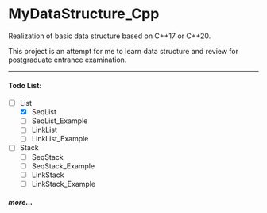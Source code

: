 # MyDataStructure_Cpp
Realization of basic data structure based on C++17 or C++20.
 
This project is an attempt for me to learn data structure and review for postgraduate entrance examination.
___
#### Todo List:
- [ ] List
  - [x] SeqList
  - [ ] SeqList_Example
  - [ ] LinkList
  - [ ] LinkList_Example
- [ ] Stack
  - [ ] SeqStack
  - [ ] SeqStack_Example
  - [ ] LinkStack
  - [ ] LinkStack_Example
##### more...